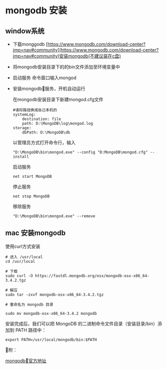 # mongodb 安装

## window系统

* 下载monggodb [https://www.mongodb.com/download-center?jmp=nav#community](https://www.mongodb.com/download-center?jmp=nav#community)安装mongodb(不建议装在c盘)
* 将mongodb安装目录下的的bin文件添加至环境变量中
* 启动服务 命令窗口输入mongod

* 安装mongodb服务，开机自动运行
        
    在mongodb安装目录下新建mongod.cfg文件

    ```
    #请将路径换成自己本机的
    systemLog:
        destination: file    
        path: D:\MongoDB\log\mongod.log
    storage:
        dbPath: D:\MongoDB\db
    ```
    以管理员方式打开命令行，输入
    ```
    "D:\MongoDB\bin\mongod.exe" --config "D:MongoDB\mongod.cfg" --install
    ```
    启动服务
    ```
    net start MongoDB
    ```
    停止服务
    ```
    net stop MongoDB
    ```
    移除服务
    ```
    "D:\MongoDB\bin\mongod.exe" --remove
    ```

## mac 安装mongodb

使用curl方式安装
```
# 进入 /usr/local
cd /usr/local

# 下载
sudo curl -O https://fastdl.mongodb.org/osx/mongodb-osx-x86_64-3.4.2.tgz

# 解压
sudo tar -zxvf mongodb-osx-x86_64-3.4.2.tgz

# 重命名为 mongodb 目录

sudo mv mongodb-osx-x86_64-3.4.2 mongodb
```
安装完成后，我们可以把 MongoDB 的二进制命令文件目录（安装目录/bin）添加到 PATH 路径中：
```
export PATH=/usr/local/mongodb/bin:$PATH
```


附：

[mongodb官方地址](https://www.mongodb.com/)